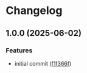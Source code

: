 # Changelog

## 1.0.0 (2025-06-02)


### Features

* initial commit ([f1f366f](https://github.com/DASPRiD/jsonapi-serde-js/commit/f1f366f3144ee67627f33eb9f29fb8d7cf9e6276))

